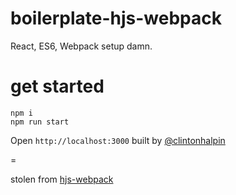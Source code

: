 # boilerplate-hjs-webpack
React, ES6, Webpack setup damn.

# get started
```
npm i
npm run start
```

Open ```http://localhost:3000```
built by [@clintonhalpin](http://twitter.com/clintonhalpin)

=

stolen from [hjs-webpack](https://github.com/HenrikJoreteg/hjs-webpack)
